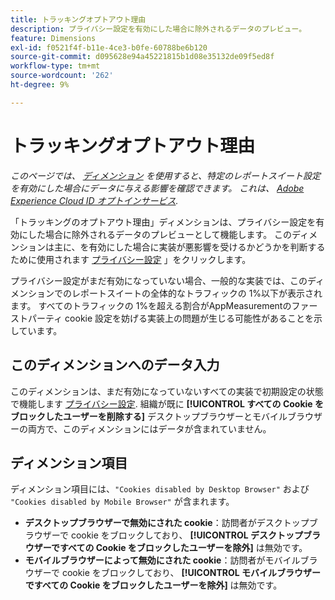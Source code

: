 ```yaml
---
title: トラッキングオプトアウト理由
description: プライバシー設定を有効にした場合に除外されるデータのプレビュー。
feature: Dimensions
exl-id: f0521f4f-b11e-4ce3-b0fe-60788be6b120
source-git-commit: d095628e94a45221815b1d08e35132de09f5ed8f
workflow-type: tm+mt
source-wordcount: '262'
ht-degree: 9%

---
```


# トラッキングオプトアウト理由

*このページでは、 [ディメンション](overview.md) を使用すると、特定のレポートスイート設定を有効にした場合にデータに与える影響を確認できます。 これは、 [Adobe Experience Cloud ID オプトインサービス](https://experienceleague.adobe.com/docs/id-service/using/implementation/opt-in-service/optin-overview.html?lang=ja).*

「トラッキングのオプトアウト理由」ディメンションは、プライバシー設定を有効にした場合に除外されるデータのプレビューとして機能します。 このディメンションは主に、を有効にした場合に実装が悪影響を受けるかどうかを判断するために使用されます [プライバシー設定](https://experienceleague.adobe.com/docs/core-services/interface/administration/ec-cookies/browser-cookie-settings.html) 」をクリックします。

プライバシー設定がまだ有効になっていない場合、一般的な実装では、このディメンションでのレポートスイートの全体的なトラフィックの 1%以下が表示されます。 すべてのトラフィックの 1%を超える割合がAppMeasurementのファーストパーティ cookie 設定を妨げる実装上の問題が生じる可能性があることを示しています。

## このディメンションへのデータ入力

このディメンションは、まだ有効になっていないすべての実装で初期設定の状態で機能します [プライバシー設定](https://experienceleague.adobe.com/docs/core-services/interface/administration/ec-cookies/browser-cookie-settings.html). 組織が既に **[!UICONTROL すべての Cookie をブロックしたユーザーを削除する]** デスクトップブラウザーとモバイルブラウザーの両方で、このディメンションにはデータが含まれていません。

## ディメンション項目

ディメンション項目には、`"Cookies disabled by Desktop Browser"` および `"Cookies disabled by Mobile Browser"` が含まれます。

* **デスクトップブラウザーで無効にされた cookie**：訪問者がデスクトップブラウザーで cookie をブロックしており、 **[!UICONTROL デスクトップブラウザーですべての Cookie をブロックしたユーザーを除外]** は無効です。
* **モバイルブラウザーによって無効にされた cookie**：訪問者がモバイルブラウザーで cookie をブロックしており、 **[!UICONTROL モバイルブラウザーですべての Cookie をブロックしたユーザーを除外]** は無効です。
